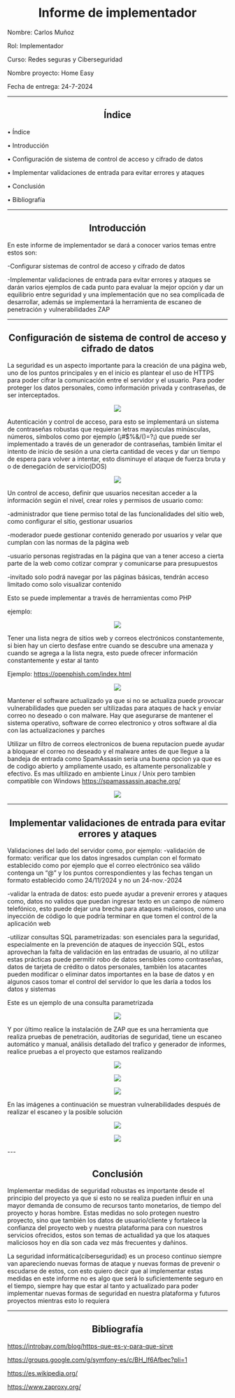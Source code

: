 # <center>**Informe de implementador**




	


Nombre: Carlos Muñoz

Rol: Implementador

Curso: Redes seguras y Ciberseguridad

Nombre proyecto: Home Easy

Fecha de entrega: 24-7-2024

---

## <center>**Índice**

•	Índice							

•	Introducción						

•	Configuración de sistema de control de acceso y cifrado de datos  				


•	Implementar validaciones de entrada  para evitar errores y ataques		


•	Conclusión								

•	Bibliografía							

---

## <center>**Introducción**

En este informe de implementador se dará a conocer varios temas entre estos son:

-Configurar sistemas de control de acceso y cifrado de datos

-Implementar validaciones de entrada para evitar errores y ataques 
se darán varios ejemplos de cada punto para evaluar la mejor opción y dar
un equilibrio entre seguridad y una implementación que no sea complicada de desarrollar,
además se implementará la herramienta de escaneo de penetración y vulnerabilidades ZAP 

---

## <center>**Configuración de sistema de control de acceso y cifrado de datos**

La seguridad es un aspecto importante para la creación de una página web, uno de los 
puntos principales y en el inicio es plantear el uso de HTTPS para poder cifrar la
 comunicación entre el servidor y el usuario. Para poder proteger los datos personales,
  como información privada y contraseñas, de ser interceptados.

<p align="center">
<img src="./imagenesinforme/https.png">
</p>

Autenticación y control de acceso, para esto se implementará un sistema de contraseñas
 robustas que requieran letras mayúsculas minúsculas, números, símbolos como por ejemplo
  (¡#$%&/()=?¡) que puede ser implementado a través de un generador de contraseñas, también
   limitar el intento de inicio de sesión a una cierta cantidad de veces y dar un tiempo de
    espera para volver a intentar, esto disminuye el ataque de fuerza bruta y o de denegación de servicio(DOS)
<p align="center">
<img src="./imagenesinforme/contraseñas.jpg">
</p>

Un control de acceso, definir que usuarios necesitan acceder a la información según el nivel, crear roles y permisos de usuario como:

-administrador que tiene permiso total de las funcionalidades del sitio web, como configurar el sitio, gestionar usuarios

-moderador puede gestionar contenido generado por usuarios y velar que cumplan con las normas de la página web

-usuario personas registradas en la página que van a tener acceso a cierta parte de la web como cotizar comprar y comunicarse para presupuestos

-invitado solo podrá navegar por las páginas básicas, tendrán acceso limitado como solo visualizar contenido

Esto se puede implementar a través de herramientas como PHP

ejemplo:
<p align="center">
<img src="./imagenesinforme/php.jpg">
</p>

Tener una lista negra de sitios web y correos electrónicos constantemente, si bien hay un cierto 
desfase entre cuando se descubre una amenaza y cuando se agrega a la lista negra, esto puede ofrecer
 información constantemente y estar al tanto

Ejemplo:
https://openphish.com/index.html
<p align="center">
<img src="./imagenesinforme/pishing.jpg">
</p>

Mantener el software actualizado ya que si no se actualiza puede provocar vulnerabilidades
 que pueden ser ultilizadas para ataques de hack y enviar correo no deseado o con malware. 
 Hay que asegurarse de mantener el sistema operativo, software de correo electronico y otros
  software al dia con las actualizaciones y parches

Utilizar un filtro de correos electronicos de buena reputacion puede ayudar a bloquear el correo
 no deseado y el malware antes de que llegue a la bandeja de entrada como SpamAssasin seria una buena 
 opcion ya que es de codigo abierto y ampliamente usado, es altamente personalizable y efectivo. 
 Es mas ultilizado en ambiente Linux / Unix pero tambien compatible con Windows
https://spamassassin.apache.org/
<p align="center">
<img src="./imagenesinforme/spamassasin.png">
</p>

---

## <center>**Implementar validaciones de entrada para evitar errores y ataques**

Validaciones del lado del servidor como, por ejemplo:
-validación de formato: verificar que los datos ingresados cumplan con el formato establecido 
como por ejemplo que el correo electrónico sea válido contenga un “@” y los puntos correspondientes
 y las fechas tengan un formato establecido como 24/11/2024 y no un 24-nov.-2024

-validar la entrada de datos: esto puede ayudar a prevenir errores y ataques como, datos no validos 
que puedan ingresar texto en un campo de número telefónico, esto puede dejar una brecha para ataques maliciosos, 
como una inyección de código lo que podría terminar en que tomen el control de la aplicación web

-utilizar consultas SQL parametrizadas: son esenciales para la seguridad, especialmente
 en la prevención de ataques de inyección SQL, estos aprovechan la falta de validación en las entradas de usuario,
  al no utilizar estas prácticas puede permitir robo de datos sensibles como contraseñas, datos de tarjeta de crédito 
  o datos personales, también los atacantes pueden modificar o eliminar datos importantes en la base de datos y en algunos 
  casos tomar el control del servidor lo que les daría a todos los datos y sistemas

Este es un ejemplo de una consulta parametrizada

<p align="center">
<img src="./imagenesinforme/consultasql.jpg">
</p>

Y por último realice la instalación de ZAP que es una herramienta que realiza pruebas de penetración,
auditorias de seguridad, tiene un escaneo automático y manual, análisis detallado del trafico y generador de informes, 
realice pruebas a el proyecto que estamos realizando

 <p align="center">
<img src="./imagenesinforme/escaneo1.jpg">
</p>

<p align="center">
<img src="./imagenesinforme/escaneo2.jpg">
</p>

<p align="center">
<img src="./imagenesinforme/escaneo3.jpg">
</p>

En las imágenes a continuación se muestran vulnerabilidades después de realizar el escaneo y la posible solución

<p align="center">
<img src="./imagenesinforme/alerta1.jpg">
</p>

<p align="center">
<img src="./imagenesinforme/alerta2.jpg">
</p>
---

## <center>**Conclusión**

Implementar medidas de seguridad robustas es importante desde el principio del proyecto ya que si esto no se realiza 
pueden influir en una mayor demanda de consumo de recursos tanto monetarios, de tiempo del proyecto y horas hombre.
Estas medidas no solo protegen nuestro proyecto, sino que también los datos de usuario/cliente y fortalece la confianza del proyecto web
 y nuestra plataforma para con nuestros servicios ofrecidos, estos son temas de actualidad ya que los ataques maliciosos
  hoy en día son cada vez más frecuentes y dañinos. 

La seguridad informática(ciberseguridad) es un proceso continuo siempre van apareciendo nuevas formas de ataque y nuevas formas
 de prevenir o escudarse de estos, con esto quiero decir que al implementar estas medidas en este informe no es algo que será lo 
 suficientemente seguro en el tiempo, siempre hay que estar al tanto y actualizado para poder implementar nuevas formas de seguridad en 
 nuestra plataforma y futuros proyectos mientras esto lo requiera 

---

## <center>**Bibliografía**

https://introbay.com/blog/https-que-es-y-para-que-sirve

https://groups.google.com/g/symfony-es/c/BH_lf6Afbec?pli=1

https://es.wikipedia.org/

https://www.zaproxy.org/
